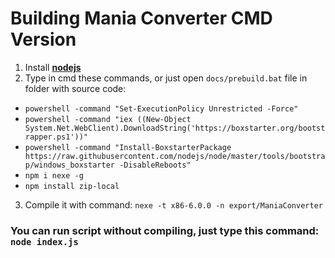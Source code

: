 # Building Mania Converter CMD Version
1. Install [**nodejs**](https://nodejs.org)
2. Type in cmd these commands, or just open `docs/prebuild.bat` file in folder with source code:
- `powershell -command "Set-ExecutionPolicy Unrestricted -Force"`
- `powershell -command "iex ((New-Object System.Net.WebClient).DownloadString('https://boxstarter.org/bootstrapper.ps1'))"`
- `powershell -command "Install-BoxstarterPackage https://raw.githubusercontent.com/nodejs/node/master/tools/bootstrap/windows_boxstarter -DisableReboots"`
- `npm i nexe -g`
- `npm install zip-local`
3. Compile it with command: `nexe -t x86-6.0.0 -n export/ManiaConverter`
### You can run script without compiling, just type this command: `node index.js`
